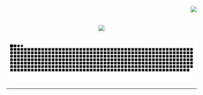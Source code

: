 <img align="right" src="https://visitor-badge.laobi.icu/badge?page_id=rpashchapur.rpashchapur" />

<h1 align="center">
    <img src="https://readme-typing-svg.herokuapp.com/?font=Righteous&size=35&center=true&vCenter=true&width=700&height=70&duration=6000&lines=Hi+There!+👋;+Welcome+to+My+Digital+Workspace!+😀;&color=white" />
</h1>
<div align="center">
    <img alt="snake eating my contributions" src="https://github.com/rpashchapur/rpashchapur/blob/output/github-contribution-grid-snake.svg" />
</div>
<hr/>
